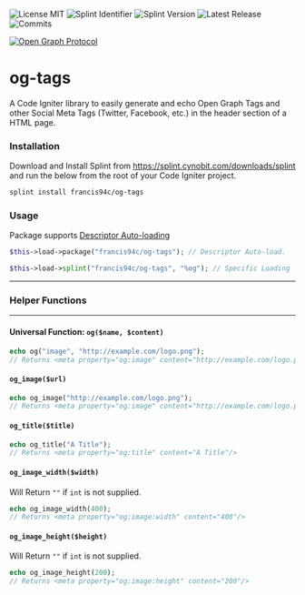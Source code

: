![License MIT](https://img.shields.io/github/license/francis94c/og-tags.svg) ![Splint Identifier](https://img.shields.io/badge/dynamic/json.svg?color=green&label=[S]%20splint%20install&query=%24.identifier&url=https%3A%2F%2Fsplint.cynobit.com%2Fshields%2Fidentifier%2FA3RT16543N) ![Splint Version](https://img.shields.io/badge/dynamic/json.svg?color=green&label=[S]%20version&query=%24.version&url=https%3A%2F%2Fsplint.cynobit.com%2Fshields%2Fversion%2FA3RT16543N) ![Latest Release](https://img.shields.io/github/release/francis94c/og-tags.svg) ![Commits](https://img.shields.io/github/last-commit/francis94c/og-tags.svg)

[![Open Graph Protocol](http://ogp.me/logo.png)](http://ogp.me/)

# og-tags
A Code Igniter library to easily generate and echo Open Graph Tags and other Social Meta Tags (Twitter, Facebook, etc.) in the header section of a HTML page.

### Installation ###
Download and Install Splint from https://splint.cynobit.com/downloads/splint and run the below from the root of your Code Igniter project.
```bash
splint install francis94c/og-tags
```

### Usage ###

Package supports [Descriptor Auto-loading](https://splint.cynobit.com/wiki/developer/descriptor_autoloading)

```php
$this->load->package("francis94c/og-tags"); // Descriptor Auto-load.

$this->load->splint("francis94c/og-tags", "%og"); // Specific Loading
```

---

### Helper Functions ###

---

#### Universal Function: `og($name, $content)` ####

```php
echo og("image", "http://example.com/logo.png");
// Returns <meta property="og:image" content="http://example.com/logo.png"/>
```
#### `og_image($url)` ####
```php
echo og_image("http://example.com/logo.png");
// Returns <meta property="og:image" content="http://example.com/logo.png"/>
```
#### `og_title($title)` ####
```php
echo og_title("A Title");
// Returns <meta property="og:title" content="A Title"/>
```
#### `og_image_width($width)` ####
Will Return `""` if `int` is not supplied.
```php
echo og_image_width(400);
// Returns <meta property="og:image:width" content="400"/>
```
#### `og_image_height($height)` ####
Will Return `""` if `int` is not supplied.
```php
echo og_image_height(200);
// Returns <meta property="og:image:height" content="200"/>
```
